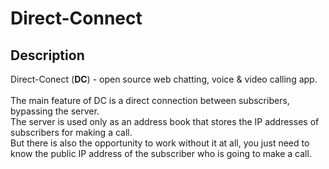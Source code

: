 # Direct-Connect
## Description
Direct-Conect (**DC**) - open source web chatting, voice &amp; video calling app.\
\
The main feature of DC is a direct connection between subscribers, bypassing the server.\
The server is used only as an address book that stores the IP addresses of subscribers for making a call.\
But there is also the opportunity to work without it at all, you just need to know the public IP address of the subscriber who is going to make a call.
